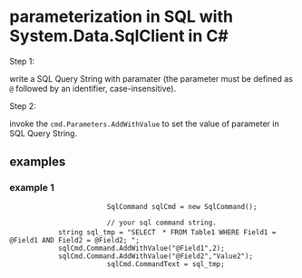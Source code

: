 # parameterization in SQL with System.Data.SqlClient in C#

Step 1:

write a SQL Query String with paramater (the parameter must be defined as `@` followed by an identifier, case-insensitive).

Step 2:

invoke the `cmd.Parameters.AddWithValue` to set the value of parameter in SQL Query String.

## examples 
### example 1

```
						SqlCommand sqlCmd = new SqlCommand();
	
						// your sql command string.
            string sql_tmp = "SELECT　* FROM Table1 WHERE Field1 = @Field1 AND Field2 = @Field2; ";
            sqlCmd.Command.AddWithValue("@Field1",2);
            sqlCmd.Command.AddWithValue("@Field2","Value2");
						sqlCmd.CommandText = sql_tmp;
```
